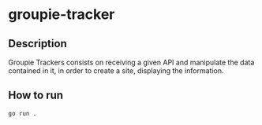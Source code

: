 # groupie-tracker

## Description

Groupie Trackers consists on receiving a given API and manipulate the data contained in it, in order to create a site, displaying the information.

## How to run
```
go run .
```

